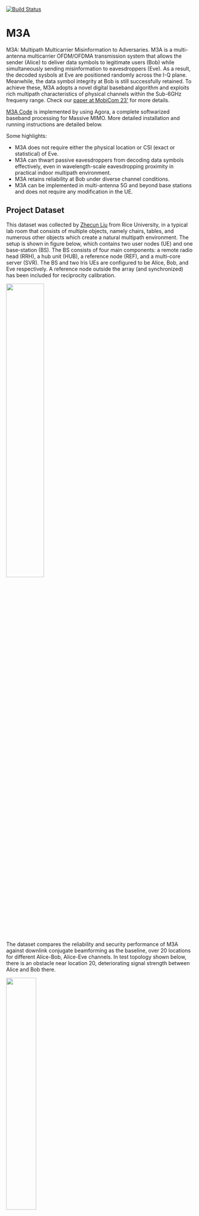 [![Build Status](https://falcon.ecg.rice.edu:443/buildStatus/icon?job=github_public_agora%2Fdevelop)](https://falcon.ecg.rice.edu:443/job/github_public_agora/job/develop/)

# M3A
M3A: Multipath Multicarrier Misinformation to Adversaries.
M3A is a multi-antenna multicarrier OFDM/OFDMA transmission system that allows the sender (Alice) to deliver data symbols to legitimate users (Bob) while simultaneously sending misinformation to eavesdroppers (Eve). As a result, the decoded sysbols at Eve are positioned randomly across the I-Q plane. Meanwhile, the data symbol integrity at Bob is still successfully retained. To achieve these, M3A adopts a novel digital baseband algorithm and exploits rich multipath characteristics of physical channels within the Sub-6GHz frequeny range.
Check our [paper at MobiCom 23'](https://dl.acm.org/doi/10.1145/3570361.3613282) for more details.

[M3A Code](https://github.com/Agora-wireless/Agora/tree/subset-modulation_fftshift) is implemented by using Agora, a complete softwarized baseband processing for Massive MIMO.
More detailed installation and running instructions are detailed below.

Some highlights:
* M3A does not require either the physical location or CSI (exact or statistical) of Eve.
* M3A can thwart passive eavesdroppers from decoding data symbols effectively, even in wavelength-scale eavesdropping proximity in practical indoor multipath environment.
* M3A retains reliability at Bob under diverse channel conditions.
* M3A can be implemented in multi-antenna 5G and beyond base stations and does not require any modification in the UE.

## Project Dataset
This dataset was collected by [Zhecun Liu](mailto:zl83@rice.edu) from Rice University, in a typical lab room that consists of multiple objects, namely
chairs, tables, and numerous other objects which create a natural multipath environment. 
The setup is shown in figure below, which contains two user nodes (UE) and one base-station (BS). 
The BS consists of four main components: a remote radio head (RRH), a hub unit (HUB), a reference node (REF), and a multi-core server (SVR).
The BS and two Iris UEs are configured to be Alice, Bob, and Eve respectively. 
A reference node outside the array (and synchronized) has been included for reciprocity calibration.

<img src="https://github.com/Agora-wireless/Agora/blob/M3A/images/bs_2ue.png" width="45%"/>

The dataset compares the reliability and security performance of M3A against downlink conjugate beamforming as the baseline, over 20 locations for different Alice-Bob, Alice-Eve channels.
In test topology shown below, there is an obstacle near location 20, deteriorating signal strength between Alice and Bob there.

<img src="https://github.com/Agora-wireless/Agora/blob/M3A/images/test_topology.png" width="40%"/>

We use a fixed 16-QAM modulation during the experiments.
Alice adopts a TDD-based transmission protocol, as illustrated in Figure below.

<img src="https://github.com/Agora-wireless/Agora/blob/M3A/images/timeline.png" width="45%"/>

## Dataset Description
* Directory
`M3A-data/Data-reliabilityExp/XX/loc#` represents the collected PHY status per TDD frame using beamforming scheme XX when Bob is at location # (`XX` can be either `BF`, `FASM`, `M3A`, or `M3Alc` and `#` can be any integer from 1 to 20).
Here, we solely consider Alice and Bob to study the reliability at Bob, and we adopt Bob's BER as the performance metric.
At the end of log file within the directory, the BER is calculated based on 1,000 transmitted TDD frames.
At each location, we repeated such transmission consecutively five times to transmit 5,000 frames before moving to the next location.
We then switched to different beamforming strategies, after finishing all 20 locations.
* Directory
`M3A-data/Data-securityExp/security-M3A/LOG_FILES` contains collected PHY status per TDD frame when Eve is located at one of the 20 locations (while Bob is at location-8).
In addition to the BER, we further collected HDF5 files which contains fine-grained PHY statistics (e.g., the receive constellations) in `H5_FILES`.
The detailed instruction on how to analyze them using scripts are given in later section.
* Directory


## Contents
 * [Build M3A using Agora](#Build-M3A-using-Agora)
   * [Setting up the build environment](#setting-up-the-build-environment)
   * [Building and running with emulated RRU](#building-and-running-with-emulated-rru)
   * [Building and running with real RRU](#building-and-running-with-real-rru)
 * [Acknowledgment](#acknowledgment)
 * [Documentation](#documentation)
 * [Contact](#contact)
 
 
# Build M3A using Agora
Agora is a complete software realization of real-time MaMIMO baseband. Agora currently only builds and runs on Linux, and has been tested on Ubuntu 16.04, 18.04, and 20.04. 
  Agora requires CMake 2.8+ and works with both GNU and Intel compilers with C++17 support. 
## Setting up the build environment
  * Setup CI: run
    <pre>
    $ ./config_ci.sh
    </pre>
     * Note for developers: You must run this command before checking out your new feature branch. Do not use `_` in your branch name. Use `-` instead.  
    
  * See `scripts/ubuntu.sh` for required packages, including Linux packages, gtest, Armadillo, and SoapySDR, and the corresponding versions. Run `./scripts/ubuntu.sh` to install these packages.
  * Download and install Intel libraries:
     * Install Intel compiler and MKL, refer to [INTELLIB_README.md](INTELLIB_README.md).

     * Set required environment variables by sourcing `setvars.sh`. If oneAPI is installed in `/opt`,
     run `source /opt/intel/oneapi/setvars.sh`.   

     * Install [Intel FlexRAN's FEC SDK](https://software.intel.com/en-us/articles/flexran-lte-and-5g-nr-fec-software-development-kit-modules) for LDPC encoding and decoding:
        * **NOTE**: Compiling FlexRAN requires Intel compiler with version <= 19.0.4.
          Newer versions of Intel compiler can also work, but require a patch for resolving conflicts with FlexRAN.\
          Please [contact](#contact) the current Agora developers to get the patch.
        * Download Intel FlexRAN's FEC SDK to `/opt`.
        * Compile FlexRAN as follows:
        <pre>
        $ sudo chmod -R a+rwX FlexRAN-FEC-SDK-19-04/ # Allow all users read-write access 
        $ cd /opt/FlexRAN-FEC-SDK-19-04/sdk/ 
        $ sed -i '/add_compile_options("-Wall")/a \ \ add_compile_options("-ffreestanding")' cmake/intel-compile-options.cmake 
        $ ./create-makefiles-linux.sh 
        $ cd build-avx512-icc # or build-avx2-icc 
        $ make -j
        </pre>

    * Optional: DPDK
       * Refer to [DPDK_README.md](DPDK_README.md) for configuration and installation instructions.

## Building and running with emulated RRU
We provide a high performance [packet generator](simulator) to emulate the RRU. This generator allows Agora to run and be tested without actual RRU hardware.\
The following are steps to set up both Agora and the packet generator:

 * Build Agora. This step also builds the emulated RRU, a data generator that generates random input data files, an end-to-end test that checks correctness of end results for both uplink and downlink,\
 and several unit tests for testing either performance or correctness of individual functions.
    <pre>
    $ cd Agora
    $ mkdir build
    $ cd build
    $ cmake ..
    $ make -j
    </pre>

 * Run end-to-end test to check correctness (uplink, downlink and combined tests should all pass if everything is set up correctly).
    <pre>
    $ ./test/test_agora/test_agora.sh 10 out # Runs test for 10 iterations
    </pre>

#### Run Agora with emulated RRU traffic
   * **NOTE**: We recommend running Agora and the emulated RRU on two different machines.\
   If you are running them on the same machine, make sure Agora and the emulated RRU are using different set of cores,
     otherwise there will be performance slow down. 
     
   When running Agora and the emulated RRU on two different machines, the following steps use Linux networking stack for packet I/O.\
     Agora also supports using DPDK to bypass the kernel for packet I/O. 
     See [DPDK_README.md](DPDK_README.md) for instructions of running emulated RRU and Agora with DPDK. 
   
   * First, return to the base directory (`cd ..`), then run
   <pre>
   $ ./build/data_generator --conf_file data/tddconfig-sim-ul.json
   </pre>
     to generate data files.
   * In one terminal, run 
   <pre>
   $ ./build/agora --conf_file data/tddconfig-sim-ul.json
   </pre>
    to start Agora with uplink configuration.
   * In another terminal, run
   <pre>
   $ ./build/sender --num_threads=2 --core_offset=1 --frame_duration=5000 --enable_slow_start=1 --conf_file=data/tddconfig-sim-ul.json
   </pre>
   to start the emulated RRU with uplink configuration.
   * To test the real-time performance of Agora, see the [Running performance test](#running-performance-test) section below.

#### Run Agora with channel simulator and clients
   * First, return to the base directory (`cd ..`), then run
   <pre>
   $ ./build/data_generator --conf_file data/chsim.json
   </pre>
    to generate data files.
   * In one terminal, run
   <pre>
   $ ./build/user --conf_file data/chsim.json
   </pre>
     to start clients with
     combined uplink & downlink configuration.
   * In another terminal, run
   <pre>
   $ ./build/chsim --bs_threads 1 --ue_threads 1 --worker_threads 2 --core_offset 24 --conf_file data/chsim.json
   </pre>
   * In another terminal, run
   <pre>
   $ ./build/agora --conf_file data/chsim.json
   </pre>
   to start Agora with the combined configuration.
   * Note: make sure Agora and sender are using different set of cores, otherwise there will be performance slow down.

#### Run Agora with channel simulator, clients, and mac enabled
   * Compile the code with
   <pre>
   $ cmake .. -DENABLE_MAC=true
   </pre>
   * Uplink Testing (`--conf_file mac-ul-sim.json`)
   * Downlink Testing  (`--conf_file mac-dl-sim.json`)
   * Combined Testing  (`--conf_file mac-sim.json`)
     * Terminal 1:
     <pre>
       $./build/data_generator --conf_file data/mac-sim.json
     </pre>
       to generate data files.
     <pre>
       $./build/user --conf_file data/mac-sim.json
     </pre>
       to start users.
     * Terminal 2:
     <pre>
     $ ./build/chsim --bs_threads 1 --ue_threads 1 --worker_threads 2 --core_offset 28 --conf_file data/mac-sim.json
     </pre>
       to run the channel simulator
     * Terminal 3:
     <pre>
       $ ./build/macuser --enable_slow_start 1 --conf_file data/mac-sim.json
     </pre>
      to run to user mac app.  Specify `--data_file ""` to generate patterned data and `--conf_file` options as necessary.
     * Terminal 4:
     <pre>
     $ ./build/agora --conf_file data/mac-sim.json
     </pre>
      run agora before running macbs.  Run macuser -> agora -> macbs in quick succession. 
     * Terminal 5:
     <pre>
     $ ./build/macbs --enable_slow_start 1 --conf_file data/mac-sim.json
     </pre>
     to run to base station mac app. specify `--data_file ""` to generate patterned data and `--conf_file` options as necessary.
   * Note: make sure agora / user / chsim / macuser / macbs are using different set of cores, otherwise there will be performance slow down.

## Building and running with real RRU
M3A is evaluated using an indoor 64-antenna [Argos massive MIMO base station](https://www.yecl.org/argos/), also commercially available from [Skylark Wireless](https://skylarkwireless.com) and are used in the [POWER-RENEW PAWR testbed](https://powderwireless.net/).
The base-station contains four linear antennna arrays, we reserved the top array to perform our experiment (8 radios in total).
The BS and two Iris UEs are configured to be Alice, Bob, and Eve respectively. See below for our setup. For downlink, a reference node outside the array (and synchronized) is required for reciprocity calibration.
<img src="https://github.com/Agora-wireless/Agora/blob/M3A/images/bs_2ue.png" width="39%"/>

We recommend using one server for controlling the RRU and running Agora, and another server for controlling the UEs and running the UE code.
 
**Note:** Faros RRU and Iris UEs can be discovered using the [pyfaros](https://github.com/skylarkwireless/pyfaros) tool. You can use this tool to find the topology of the hardware connected to the server.

 * Rebuild the code on both servers for RRU side the UE side.
    * For Faros RRU and Iris UEs (M3A uses this option), pass `-DRADIO_TYPE=SOAPY_IRIS` to cmake. M3A uses this option, and passes `-DENABLE_HDF5=true` as well to enable HDF5 files collection.
    * For USRP-based RRU and UEs, pass `-DRADIO_TYPE=SOAPY_UHD` to cmake
    * M3A used uncoded transmission to explore the scrambling of constellations at Eve. To do so, in file `symbols.h`, set variable `static constexpr bool kDownlinkHardDemod` to true.
    * There are three different beamformers implemented in M3A. To toggle between them, go to file `dozf.cc` and change `static constexpr enum M3A_Version kM3A_Version`. To set number of antennnas that are off, change `static constexpr size_t N_OFF`.
    * Run `make -j` to recompile the code.
 * Run the UE code on the server connected to the Iris UEs
   * For Iris UEs, run the pyfaros tool in the `data` directory as follows:
     <pre>
     $ python3 -m pyfaros.discover --json-out
     </pre>
     This will output a file named `topology.json` with all the discoverable serial IDs included.
   * Modify `data/topology.json` by adding/removing serials of client Irises you'd like to include
     from your setup. In M3A experimnets we used two UEs (Bob and Eve), and the two json files we used are `topology-vulture.json` and `topology-vulture-listener.json` for Bob and Eve respectively.
   * For USRP-based RRU and UEs, modify the existing `data/topology.json` and enter the appropriate IDs.
   * Run `./build/data_generator --conf_file data/examples/dl-vulture.json` to generate required data files. **Note:** This step does not give Eve any information about sent bits, but merely letting us check if decoded bits at Eve are correct.
   * Run `./build/user --conf_file data/examples/dl-vulture.json`, in order to configure Bob. This is the file where we set carrier frequency, trasmit/receive gains, sample rate, mcs information and so forth.
   * Run `./build/user --conf_file data/examples/dl-vulture-listener.json`, in order to configure Eve. Notice that the only difference in Bob's vs Eve's json is that Eve had a different `frame_schedule: BGCLGGGPGDDDG`. 
  Consequnetly, Alice does single-user transmission while Eve overhears all the downlink signals.
 * Run Agora on the server connected to the Faros RRU
   * scp over the generated file `data/LDPC_orig_dl_data_512_ant1.bin` `data/LDPC_orig_dl_data_512_ant9.bin` `data/LDPC_rx_data_512_ant9.bin` and `data/orig_dl_data_512_ant1.bin`  from the client machine to the server's `data` directory. 
   * Run `make -j` to compile the code.
   * For Faros RRU, use the pyfaros tool the same as with the UEs to generate a new `data/topology.json`; modify `data/topology.json` by adding/removing serials of your RRU Irises, and the hub. M3A experiments are conducted using `dl-vulture.json`.
   * Run `./build/agora --conf_file data/examples/dl-vulture.json`

After this step, the two log files will be generated automatically, which contains physical layer statistics of the configured transmission frame-by-frame.

## HDF5 files analysis using MATLAB Scripts
In this section, we provide some examples for using MATLAB scripts to analyze and plot PHY data in HDF5 files.
  * Run function `inspect_single_frame(dataset_filename, inspect_frame, verbose)` in MATLAB command window; where the first argument is the name of h5 file to analyze, second argument the specific frame number, and verbose should be `true` to disply h5 file attributes
  * Below shows example output figures by running `inspect_single_frame("UeRxData-loc10.h5", 999, "false")`, including the receive constellation plot at Eve over two downlink transmissions, receive time-domain waveform, symbol detection error matrices, and the magnitude and phase of the effective CSIR.
<img src="https://github.com/Agora-wireless/Agora/blob/M3A/images/sampleMatlab.png" width="89%"/>


## Acknowledgment
This work was supported by Cisco, Intel, NSF grants CNS-2148132, CNS-2211618, CNS-1955075, and DOD: Army Research Laboratory grant W911NF-19-2-0269.

## Documentation
Our dataset has been released and can be found at the [RENEW Wireless Wiki](https://wiki.renew-wireless.org/)
## Contact
Corresponding author: Zhecun Liu (zl83@rice.edu)
